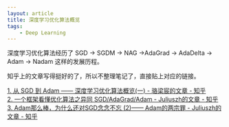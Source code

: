 ```yaml
---
layout: article
title: 深度学习优化算法概览
tags:
    - Deep Learning
---
```


深度学习优化算法经历了 SGD \-> SGDM \-> NAG \->AdaGrad \-> AdaDelta \-> Adam \-> Nadam 这样的发展历程。

知乎上的文章写得挺好的了，所以不整理笔记了，直接贴上对应的链接。

[1\. 从 SGD 到 Adam —— 深度学习优化算法概览\(一\) \- 骆梁宸的文章 \- 知乎](https://zhuanlan.zhihu.com/p/32626442)  
[2\. 一个框架看懂优化算法之异同 SGD/AdaGrad/Adam \- Juliuszh的文章 \- 知乎](https://zhuanlan.zhihu.com/p/32230623)  
[3\. Adam那么棒，为什么还对SGD念念不忘 \(2\)—— Adam的两宗罪 \- Juliuszh的文章 \- 知乎](https://zhuanlan.zhihu.com/p/32262540)